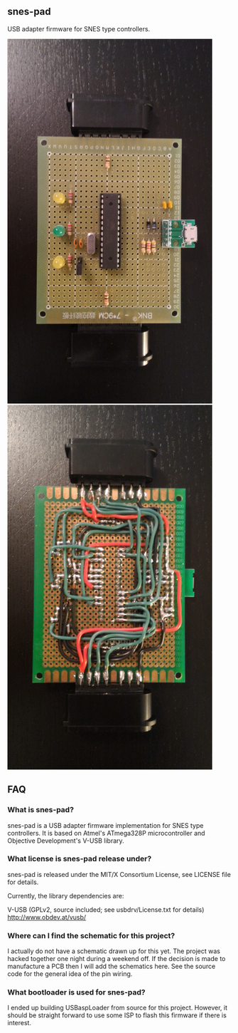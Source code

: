 ## snes-pad

USB adapter firmware for SNES type controllers.

![snes-pad_top.png](pictures/snes-pad_top.png?raw=true)
![snes-pad_bottom.png](pictures/snes-pad_bottom.png?raw=true)

## FAQ

### What is snes-pad?

snes-pad is a USB adapter firmware implementation for SNES type controllers. It
is based on Atmel's ATmega328P microcontroller and Objective Development's V-USB
library.

### What license is snes-pad release under?

snes-pad is released under the MIT/X Consortium License, see LICENSE file
for details.

Currently, the library dependencies are:

V-USB (GPLv2, source included; see usbdrv/License.txt for details)
	http://www.obdev.at/vusb/

### Where can I find the schematic for this project?

I actually do not have a schematic drawn up for this yet. The project was hacked
together one night during a weekend off. If the decision is made to manufacture
a PCB then I will add the schematics here. See the source code for the general
idea of the pin wiring.

### What bootloader is used for snes-pad?

I ended up building USBaspLoader from source for this project. However, it
should be straight forward to use some ISP to flash this firmware if there is
interest.

